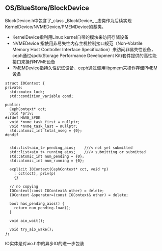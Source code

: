 ## OS/BlueStore/BlockDevice

BlockDevice.h中包含了_class \_BlockDevice_ \_虚类作为后续实现KernelDevice/NVMEDevice/PMEMDevice的基类。

* KernelDevice指利用Linux kernel自带的模块来访问存储设备
* NVMEDevice 指使用非易失性内存主机控制接口规范（Non-Volatile Memory Host Controller Interface Specification）来访问非易失性设备，ceph通过spdk\(Storage Performance Development Kit\)套件提供的高性能接口来操作NVME设备
* PMEMDevice指持久性记忆设备，ceph通过调用libpmem来操作存储PMEM设备

```
struct IOContext {
private:
  std::mutex lock;
  std::condition_variable cond;

public:
  CephContext* cct;
  void *priv;
#ifdef HAVE_SPDK
  void *nvme_task_first = nullptr;
  void *nvme_task_last = nullptr;
  std::atomic_int total_nseg = {0};
#endif


  std::list<aio_t> pending_aios;    ///< not yet submitted
  std::list<aio_t> running_aios;    ///< submitting or submitted
  std::atomic_int num_pending = {0};
  std::atomic_int num_running = {0};

  explicit IOContext(CephContext* cct, void *p)
    : cct(cct), priv(p)
    {}

  // no copying
  IOContext(const IOContext& other) = delete;
  IOContext &operator=(const IOContext& other) = delete;

  bool has_pending_aios() {
    return num_pending.load();
  }

  void aio_wait();

  void try_aio_wake();
};
```

IO实体是对aio.h中的异步IO的进一步包装

